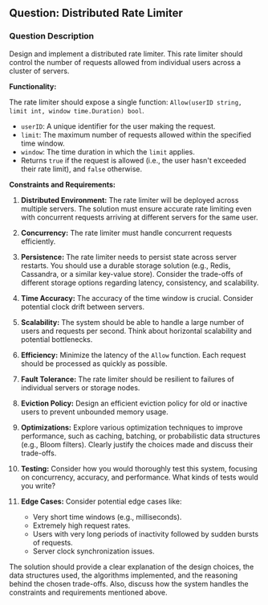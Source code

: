 ## Question: Distributed Rate Limiter

### Question Description

Design and implement a distributed rate limiter. This rate limiter should control the number of requests allowed from individual users across a cluster of servers.

**Functionality:**

The rate limiter should expose a single function: `Allow(userID string, limit int, window time.Duration) bool`.

*   `userID`: A unique identifier for the user making the request.
*   `limit`: The maximum number of requests allowed within the specified time window.
*   `window`: The time duration in which the `limit` applies.
*   Returns `true` if the request is allowed (i.e., the user hasn't exceeded their rate limit), and `false` otherwise.

**Constraints and Requirements:**

1.  **Distributed Environment:** The rate limiter will be deployed across multiple servers.  The solution must ensure accurate rate limiting even with concurrent requests arriving at different servers for the same user.

2.  **Concurrency:** The rate limiter must handle concurrent requests efficiently.

3.  **Persistence:** The rate limiter needs to persist state across server restarts. You should use a durable storage solution (e.g., Redis, Cassandra, or a similar key-value store).  Consider the trade-offs of different storage options regarding latency, consistency, and scalability.

4.  **Time Accuracy:**  The accuracy of the time window is crucial. Consider potential clock drift between servers.

5.  **Scalability:** The system should be able to handle a large number of users and requests per second.  Think about horizontal scalability and potential bottlenecks.

6.  **Efficiency:** Minimize the latency of the `Allow` function.  Each request should be processed as quickly as possible.

7.  **Fault Tolerance:**  The rate limiter should be resilient to failures of individual servers or storage nodes.

8.  **Eviction Policy:** Design an efficient eviction policy for old or inactive users to prevent unbounded memory usage.

9.  **Optimizations:**  Explore various optimization techniques to improve performance, such as caching, batching, or probabilistic data structures (e.g., Bloom filters).  Clearly justify the choices made and discuss their trade-offs.

10. **Testing:** Consider how you would thoroughly test this system, focusing on concurrency, accuracy, and performance. What kinds of tests would you write?

11. **Edge Cases:** Consider potential edge cases like:

    *   Very short time windows (e.g., milliseconds).
    *   Extremely high request rates.
    *   Users with very long periods of inactivity followed by sudden bursts of requests.
    *   Server clock synchronization issues.

The solution should provide a clear explanation of the design choices, the data structures used, the algorithms implemented, and the reasoning behind the chosen trade-offs. Also, discuss how the system handles the constraints and requirements mentioned above.
